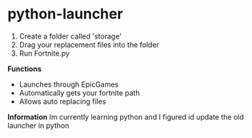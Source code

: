 # python-launcher
1.  Create a folder called 'storage'
2.  Drag your replacement files into the folder
3.  Run Fortnite.py

  **Functions**
  * Launches through EpicGames
  * Automatically gets your fortnite path
  * Allows auto replacing files


  **Information**
  Im currently learning python and I figured id update the old launcher in python
